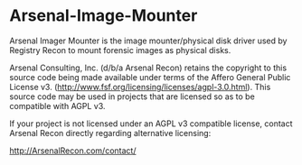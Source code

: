 Arsenal-Image-Mounter
=====================

Arsenal Imager Mounter is the image mounter/physical disk driver used by Registry Recon to mount forensic images as physical disks.

Arsenal Consulting, Inc. (d/b/a Arsenal Recon) retains the copyright to this source code being made available under terms of the Affero General Public License v3. (http://www.fsf.org/licensing/licenses/agpl-3.0.html).  This source code may be used in projects that are licensed so as to be compatible with AGPL v3.

If your project is not licensed under an AGPL v3 compatible license, contact Arsenal Recon directly regarding alternative licensing:

http://ArsenalRecon.com/contact/
